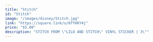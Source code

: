 ```yaml
---
title: "Stitch"
id: "Stitch"
image: "/images/disney/Stitch.jpg"
link: "https://square.link/u/6fYHKY4j"
price: "$5.00"
description: "STITCH FROM \"LILO AND STITCH\" VINYL STICKER | 3\""
---
```

